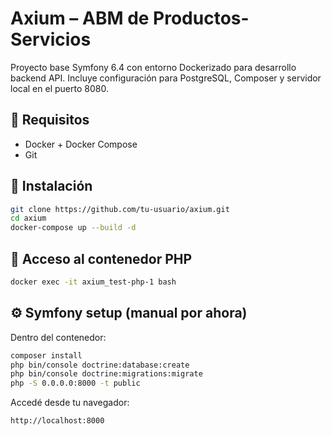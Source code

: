 # Axium – ABM de Productos-Servicios

Proyecto base Symfony 6.4 con entorno Dockerizado para desarrollo backend API. Incluye configuración para PostgreSQL, Composer y servidor local en el puerto 8080.

## 🚀 Requisitos

- Docker + Docker Compose
- Git

## 🧭 Instalación

```bash
git clone https://github.com/tu-usuario/axium.git
cd axium
docker-compose up --build -d
```

## 🐚 Acceso al contenedor PHP

```bash
docker exec -it axium_test-php-1 bash
```

## ⚙️ Symfony setup (manual por ahora)

Dentro del contenedor:

```bash
composer install
php bin/console doctrine:database:create
php bin/console doctrine:migrations:migrate
php -S 0.0.0.0:8000 -t public
```

Accedé desde tu navegador:
```
http://localhost:8000
```